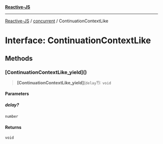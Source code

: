 [**Reactive-JS**](../../README.md)

***

[Reactive-JS](../../README.md) / [concurrent](../README.md) / ContinuationContextLike

# Interface: ContinuationContextLike

## Methods

### \[ContinuationContextLike\_yield\]()

> **\[ContinuationContextLike\_yield\]**(`delay`?): `void`

#### Parameters

##### delay?

`number`

#### Returns

`void`
